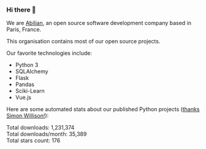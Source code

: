 ### Hi there 👋

We are [Abilian](https://abilian.com/), an open source software development company based in Paris, France.

This organisation contains most of our open source projects.

Our favorite technologies include:

- Python 3
- SQLAlchemy
- Flask
- Pandas
- Sciki-Learn
- Vue.js

Here are some automated stats about our published Python projects
([thanks Simon Willison!][sw-post]):

<!--marker-->
Total downloads: 1,231,374<br>
Total downloads/month: 35,389<br>
Total stars count: 176
<!--end-->

[sw-post]: https://simonwillison.net/2020/Jul/10/self-updating-profile-readme/